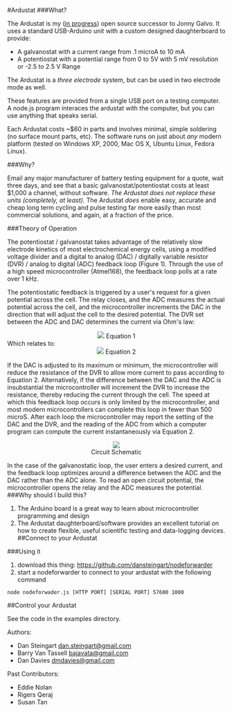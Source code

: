 #Ardustat
###What?

The Ardustat is my ([in progress](/archive/how-open-is-open)) open source successor to Jonny Galvo.  It uses a standard USB-Arduino unit with a custom designed daughterboard to provide:

- A galvanostat with a current range from  .1 microA to 10 mA
- A potentiostat with a potential range from 0 to 5V with 5 mV resolution or -2.5 to 2.5 V Range

The Ardustat is a *three electrode* system, but can be used in two electrode mode as well.

These features are provided from a single USB port on a testing computer.  A node.js program interaces the ardustat with the computer, but you can use anything that speaks serial.  

Each Ardustat costs ~$60 in parts and involves minimal, simple soldering (no surface mount parts, etc).  The software runs on just about _any_ modern platform (tested on Windows XP, 2000, Mac OS X, Ubuntu Linux, Fedora Linux).  

###Why?

Email any major manufacturer of battery testing equipment for a quote, wait three days, and see that a basic galvanostat/potentiostat costs at least $1,000 a channel, without software.  *The Ardustat does not replace these units (completely, at least).*  The Ardustat _does_ enable easy, accurate and cheap long term cycling and pulse testing far more easily than most commercial solutions, and again, at a fraction of the price.

###Theory of Operation

The potentiostat / galvanostat takes advantage of the relatively slow electrode kinetics of most electrochemical energy cells, using a modified voltage divider  and a digital to analog (DAC) / digitally variable resistor  (DVR) /  analog to digital (ADC) feedback loop (Figure 1).  Through the use of a high speed microcontroller (Atmel168), the feedback loop polls at a rate over 1 kHz. 

The potentiostatic feedback is triggered by a user's request for a given potential across the cell.  The relay closes, and the ADC measures the actual potential across the cell, and the microcontroller increments the DAC in the direction that will adjust the cell to the desired potential.  The DVR set between the ADC and DAC determines the current via Ohm's law:

<center><img src="http://steingart.princeton.edu/static/goodies/eqn1.png">  
Equation 1</center>
Which relates to: <center><img src="http://steingart.princeton.edu/static/goodies/eqn2.png">  
Equation 2</center>

If the DAC is adjusted to its maximum or minimum, the microcontroller will reduce the resistance of the DVR to allow more current to pass according to Equation 2.  Alternatively, if the difference between the DAC and the ADC is insubstantial the microcontroller will increment the DVR to increase the resistance, thereby reducing the current through the cell.  The speed at which this feedback loop occurs is only limited by the microcontroller, and most modern microcontrollers can complete this loop in fewer than 500 microS.  After each loop the microcontroller may report the setting of the DAC and the DVR, and the reading of the ADC from which a computer program can compute the current instantaneously via Equation 2.

<center><img src="http://steingart.princeton.edu/static/goodies/scheme.png"><br>Circuit Schematic</center>

In the case of the galvanostatic loop, the user enters a desired current, and the feedback loop optimizes around a difference between the ADC and the DAC rather than the ADC alone.  To read an open circuit potential, the microcontroller opens the relay and the ADC measures the potential.
###Why should I build this?

1. The Arduino board is a great way to learn about microcontroller programming and design
2. The Ardustat daughterboard/software provides an excellent tutorial on how to create flexible, useful scientific testing and data-logging devices. 
##Connect to your Ardustat   

###Using it
1) download this thing: https://github.com/dansteingart/nodeforwarder  
2) start a nodeforwarder to connect to your ardustat with the following command

 ```node nodeforwader.js [HTTP PORT] [SERIAL PORT] 57600 1000```

##Control your Ardustat

See the code in the examples directory.  

Authors:
- Dan Steingart <dan.steingart@gmail.com>
- Barry Van Tassell <bajavata@gmail.com>
- Dan Davies <dmdavies@gmail.com>

Past Contributors:
- Eddie Nolan 
- Rigers Qeraj 
- Susan Tan 
